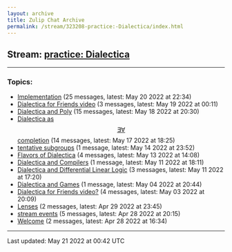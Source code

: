 ```yaml
---
layout: archive
title: Zulip Chat Archive
permalink: /stream/323208-practice:-Dialectica/index.html
---
```


## Stream: [practice: Dialectica](https://mattecapu.github.io/ct-zulip-archive/stream/323208-practice:-Dialectica/index.html)
---

### Topics:

* [Implementation](topic/topic_Implementation.html) (25 messages, latest: May 20 2022 at 22:34)
* [Dialectica for Friends video](topic/topic_Dialectica.20for.20Friends.20video.html) (3 messages, latest: May 19 2022 at 00:11)
* [Dialectica and Poly](topic/topic_Dialectica.20and.20Poly.html) (15 messages, latest: May 18 2022 at 20:30)
* [Dialectica as $$\exists\forall$$ completion](topic/topic_Dialectica.20as.20.24.24.5Cexists.5Cforall.24.24.20completion.html) (14 messages, latest: May 17 2022 at 18:25)
* [tentative subgroups](topic/topic_tentative.20subgroups.html) (1 message, latest: May 14 2022 at 23:52)
* [Flavors of Dialectica](topic/topic_Flavors.20of.20Dialectica.html) (4 messages, latest: May 13 2022 at 14:08)
* [Dialectica and Compilers](topic/topic_Dialectica.20and.20Compilers.html) (1 message, latest: May 11 2022 at 18:11)
* [Dialectica and Differential Linear Logic](topic/topic_Dialectica.20and.20Differential.20Linear.20Logic.html) (3 messages, latest: May 11 2022 at 17:20)
* [Dialectica and Games](topic/topic_Dialectica.20and.20Games.html) (1 message, latest: May 04 2022 at 20:44)
* [Dialectica for Friends video?](topic/topic_Dialectica.20for.20Friends.20video.3F.html) (4 messages, latest: May 03 2022 at 20:09)
* [Lenses](topic/topic_Lenses.html) (2 messages, latest: Apr 29 2022 at 23:45)
* [stream events](topic/topic_stream.20events.html) (5 messages, latest: Apr 28 2022 at 20:15)
* [Welcome](topic/topic_Welcome.html) (2 messages, latest: Apr 28 2022 at 16:34)

<hr><p>Last updated: May 21 2022 at 00:42 UTC</p>